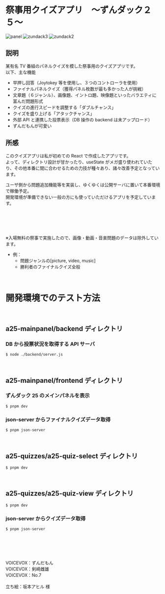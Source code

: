 # 祭事用クイズアプリ　〜ずんダック２５〜

![panel](https://github.com/RimuMurakami/school-festival-zundack25/assets/118171336/92c737db-6943-46c4-bd94-c6a2344a1653)
![zundack3](https://github.com/RimuMurakami/school-festival-zundack25/assets/118171336/d8aa32ea-09ad-4ca3-954a-bd75bc2753ac)
![zundack2](https://github.com/RimuMurakami/school-festival-zundack25/assets/118171336/d9568bfb-59ed-4308-9b88-91b006e8fbee)

## 説明

某有名 TV 番組のパネルクイズを模した祭事用のクイズアプリです。  
以下、主な機能

- 早押し回答（Joytokey 等を使用し、３つのコントローラを使用）
- ファイナルパネルクイズ（獲得パネル枚数が最も多かった人が挑戦）
- 文章題（６ジャンル）、画像題、イントロ題、映像題といったバラエティに富んだ問題形式
- クイズの進行スピードを調整する「ダブルチャンス」
- クイズを盛り上げる「アタックチャンス」
- 外部 API と連携した投票表示（DB 操作の backend は未アップロード）
- ずんだもんが可愛い

## 所感

このクイズアプリは私が初めての React で作成したアプリです。  
よって、ディレクトリ設計が甘かったり、useState がメガ盛り使われていたり、その他本番に間に合わせるための力技が種々あり、諸々改善予定となっています。

ユーザ側から問題追加機能等を実装し、ゆくゆくは公開サーバに置いて本番環境で稼働予定。  
開発環境が準備できない一般の方にも使っていただけるアプリを予定しています。

# <br>

※入場無料の祭事で実施したので、画像・動画・音楽問題のデータは除外しています。<br>

- 例：
  - 問題ジャンルの[picture, video, music]
  - 勝利者のファイナルクイズ全般

<br>

# 開発環境でのテスト方法

<br>

## a25-mainpanel/backend ディレクトリ

### DB から投票状況を取得する API サーバ

```
$ node ./backend/server.js
```

<br>

## a25-mainpanel/frontend ディレクトリ

### ずんダック 25 のメインパネルを表示

```
$ pnpm dev
```

### json-server からファイナルクイズデータ取得

```
$ pnpm json-server
```

<br>

## a25-quizzes/a25-quiz-select ディレクトリ

```
$ pnpm dev
```

<br>

## a25-quizzes/a25-quiz-view ディレクトリ

```
$ pnpm dev
```

### json-server からクイズデータ取得

```
$ pnpm json-server
```

# <br>

VOICEVOX：ずんだもん
<br>
VOICEVOX：剣崎雌雄
<br>
VOICEVOX：No.7
<br><br>
立ち絵：坂本アヒル 様

#
